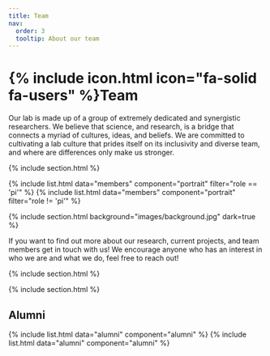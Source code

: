 ```yaml
---
title: Team
nav:
  order: 3
  tooltip: About our team
---
```


# {% include icon.html icon="fa-solid fa-users" %}Team

Our lab is made up of a group of extremely dedicated and synergistic researchers.  We believe that science, and research, is a 
bridge that connects a myriad of cultures, ideas, and beliefs.  We are committed to cultivating a lab culture that prides itself 
on its inclusivity and diverse team, and where are differences only make us stronger.

{% include section.html %}

{% include list.html data="members" component="portrait" filter="role == 'pi'" %}
{% include list.html data="members" component="portrait" filter="role != 'pi'" %}

{% include section.html background="images/background.jpg" dark=true %}

If you want to find out more about our research, current projects, and team members get in touch with us! We encourage anyone who has an interest in who we are and what we do, feel free to reach out!

{% include section.html %}

{% include section.html %}
## Alumni
{% include list.html data="alumni" component="alumni" %}
{% include list.html data="alumni" component="alumni" %}
